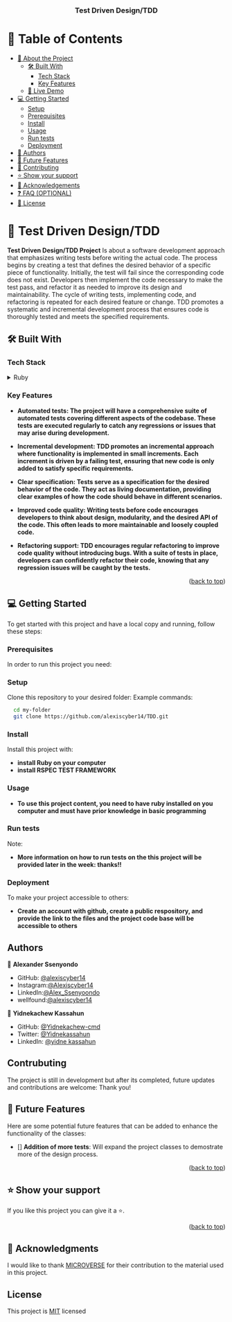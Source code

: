 <div align="center">
  <h3><b>Test Driven Design/TDD</b></h3>
</div>

# 📗 Table of Contents

- [📖 About the Project](#about-project)
  - [🛠 Built With](#built-with)
    - [Tech Stack](#tech-stack)
    - [Key Features](#key-features)
  - [🚀 Live Demo](#live-demo)
- [💻 Getting Started](#getting-started)
  - [Setup](#setup)
  - [Prerequisites](#prerequisites)
  - [Install](#install)
  - [Usage](#usage)
  - [Run tests](#run-tests)
  - [Deployment](#deployment)
- [👥 Authors](#authors)
- [🔭 Future Features](#future-features)
- [🤝 Contributing](#contributing)
- [⭐️ Show your support](#support)
- [🙏 Acknowledgements](#acknowledgements)
- [❓ FAQ (OPTIONAL)](#faq)
- [📝 License](#license)

<!-- PROJECT DESCRIPTION -->

# 📖 Test Driven Design/TDD <a name="about-project"></a>

**Test Driven Design/TDD Project** Is about a software development approach that emphasizes writing tests before writing the actual code. The process begins by creating a test that defines the desired behavior of a specific piece of functionality. Initially, the test will fail since the corresponding code does not exist. Developers then implement the code necessary to make the test pass, and refactor it as needed to improve its design and maintainability. The cycle of writing tests, implementing code, and refactoring is repeated for each desired feature or change. TDD promotes a systematic and incremental development process that ensures code is thoroughly tested and meets the specified requirements.


## 🛠 Built With <a name="built-with"></a>

### Tech Stack <a name="tech-stack"></a>


<details>
  <summary>Ruby</summary>
  <ul>
    <li><a href="https://ruby.org/">Ruby</a></li>
  </ul>
</details>


### Key Features <a name="key-features"></a>

- **Automated tests: The project will have a comprehensive suite of automated tests covering different aspects of the codebase. These tests are executed regularly to catch any regressions or issues that may arise during development.**

- **Incremental development: TDD promotes an incremental approach where functionality is implemented in small increments. Each increment is driven by a failing test, ensuring that new code is only added to satisfy specific requirements.**

- **Clear specification: Tests serve as a specification for the desired behavior of the code. They act as living documentation, providing clear examples of how the code should behave in different scenarios.**

- **Improved code quality: Writing tests before code encourages developers to think about design, modularity, and the desired API of the code. This often leads to more maintainable and loosely coupled code.**

- **Refactoring support: TDD encourages regular refactoring to improve code quality without introducing bugs. With a suite of tests in place, developers can confidently refactor their code, knowing that any regression issues will be caught by the tests.**

<p align="right">(<a href="#readme-top">back to top</a>)</p>

## 💻 Getting Started <a name="getting-started"></a>

To get started with this project and have a local copy and running, follow these steps:

### Prerequisites <a name="prerequisites">

In order to run this project you need:
  
### Setup <a name="setup">

Clone this repository to your desired folder:
Example commands:

```sh
  cd my-folder
  git clone https://github.com/alexiscyber14/TDD.git
```

### Install <a name="install">

Install this project with:
- **install Ruby on your computer**
- **install RSPEC TEST FRAMEWORK**


### Usage <a name="usage">
- **To use this project content, you need to have ruby installed on you computer and must have prior knowledge in basic programming**


### Run tests <a name="run-tests">
Note:
- **More information on how to run tests on the this project will be provided later in the week: thanks!!**


### Deployment <a name="deployment">
To make your project accessible to others:
- **Create an account with github, create a public respository, and provide the link to the files and the project code base will be accessible to others**

## Authors <a name="authors">

👤 **Alexander Ssenyondo**

- GitHub: [@alexiscyber14](https://github.com/alexiscyber14)
- Instagram:[@Alexiscyber14](https://www.instagram.com/alexiscyber14/)
- LinkedIn:[@Alex_Ssenyoondo](https://www.linkedin.com/in/alex-software/)
- wellfound:[@alexiscyber14](https://angel.co/u/alexander-senyondo)

👤 **Yidnekachew Kassahun**

- GitHub: [@Yidnekachew-cmd](https://github.com/Yidnekachew-cmd)
- Twitter: [@Yidnekassahun](https://twitter.com/Yidnekassahun)
- LinkedIn: [@yidne kassahun](https://www.linkedin.com/in/yidnekachew-kassahun-2b817a24b/)


##  Contrubuting <a name="contributing"></a>
 The project is still in development but after its completed, future updates and contributions are welcome: Thank you!

<!-- FUTURE FEATURES -->

## 🔭 Future Features <a name="future-features"></a>

Here are some potential future features that can be added to enhance the functionality of the classes:

- [] **Addition of more tests**: Will expand the project classes to demostrate more of the design process.
<p align="right">(<a href="#readme-top">back to top</a>)</p>


## ⭐️ Show your support <a name="support"></a>

If you like this project you can give it a ⭐️.

<p align="right">(<a href="#readme-top">back to top</a>)</p>

## 🙏 Acknowledgments <a name="acknowledgements"></a>
I would like to thank <a href="https://www.microverse.org/">MICROVERSE</a> for their contribution to the material used in this project.


## License
<p>This project is <a href="/LICENSE.md">MIT</a> licensed</p>
